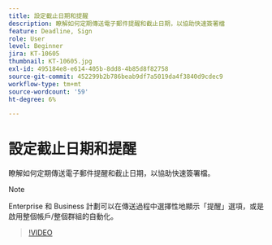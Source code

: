 ```yaml
---
title: 設定截止日期和提醒
description: 瞭解如何定期傳送電子郵件提醒和截止日期，以協助快速簽署檔
feature: Deadline, Sign
role: User
level: Beginner
jira: KT-10605
thumbnail: KT-10605.jpg
exl-id: 495184e8-e614-405b-8dd8-4b85d8f82758
source-git-commit: 452299b2b786beab9df7a5019da4f3840d9cdec9
workflow-type: tm+mt
source-wordcount: '59'
ht-degree: 6%

---
```


# 設定截止日期和提醒

瞭解如何定期傳送電子郵件提醒和截止日期，以協助快速簽署檔。

>[!NOTE]
>
>Enterprise 和 Business 計劃可以在傳送過程中選擇性地顯示「提醒」選項，或是啟用整個帳戶/整個群組的自動化。

>[!VIDEO](https://video.tv.adobe.com/v/3411445?quality=12&learn=on&hidetitle=true)

